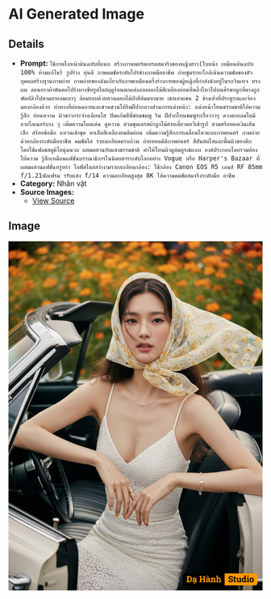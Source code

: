 # AI Generated Image

## Details
- **Prompt:** `ใช้ภาพใบหน้าต้นฉบับที่แนบ สร้างภาพพอร์ตเทรตสมจริงของหญิงสาว(ใบหน้า เหมือนต้นฉบับ 100% ห้ามแก้ไข) รูปร่าง หุ่นดี ภาพคมชัดระดับโปรช่างภาพมืออาชีพ ถ่ายชูมระยะใกล้เน้นความชัดของตัวบุคคลสร้างฐานภาพถ่าย ภาพถ่ายของฉันเกี่ยวกับภาพเหมือนครึ่งร่างกายของผู้หญิงที่กำลังนังอยู่ในรถวินเทจ ทรงผม ลอนยาวผ้าพันคอโปร่งบางซีทรูสไตล์ฤดูร้อนตกแต่งลายดอกไม้สีเหลืองอ่อนที่พลิ้วไหวไปบนศีรษะผูกที่คางถูกพัดปลิวไปตามสายลมเบาๆ ล้อมรอบด้วยสวนดอกไม้ป่าสีส้มมากมาย เธอเอาแขน 2 ข้างเท้าที่ประตูรถและจ้องมองกล้องด้วย ท่าทางที่ผ่อนคลายและชวนชวนให้ริมฝีปากบางส่วนการแต่งหน้า: แต่งหน้าโทนธรรมชาติให้ความรู้สึก อ่อนหวาน ผิวขาวกระจ่างเนียนใส ปัดแก้มสีพี่ชอมชมพู ริม ฝีปากโทนชมพูระเรื่อวาวๆ ดวงตากลมโตมีอายไลเนอร์บาง ๆ เพิ่มความโดดเด่น ดูหวาน สวมชุดเดรสผ้าลูกไม้สายเดี่ยวคอวีเข้ารูป สวมสร้อยคอเงินเส้นเล็ก สร้อยข้อมือ แหวนเข้าชุด ทาเล็บสีเหลืองอมส้มอ่อน
เพิ่มความรู้สึกการเคลื่อนไหวแบบภาพยนตร์ ภาพถ่ายด้วยกล้องระดับมืออาชีพ คมชัดใส รายละเอียดครบถ้วน ถ่ายทอดมิติภาพยนตร์ สีสันสดใสและพื้นผิวของตึก โดยใช้แฟลชสตูดิโอนุ่มนวล ผสมผสานกับแสงธรรมชาติ ทำให้โทนผิวดูสมบูรณ์แบบ องค์ประกอบโดยรวมต้องให้ความ รู้สึกเหมือนแฟชั่นบรรณาธิการในนิตยสารระดับโลกอย่าง Vogue หรือ Harper's Bazaar ที่ผสมผสานแฟชั่นหรูหรา ไลฟ์สไตล์สง่างามรายละเอียดกล้อง: ใช้กล้อง Canon EOS R5 เลนส์ RF 85mm f/1.21ฟลเฟรม รรับแสง f/14 ความละเอียดสูงสุด 8K ให้ความคมชัดสมจริงระดับมือ อาชีพ`
- **Category:** Nhân vật
- **Source Images:**
  - [View Source](https://raw.githubusercontent.com/lenzcomvth/Somethings/main/Models/Female/Female3.jpg)

## Image
![AI Generated Image](./image-2025-10-17T06-32-28-300Z-tb8hn.png)